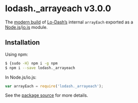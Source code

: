 # lodash._arrayeach v3.0.0

The [modern build](https://github.com/lodash/lodash/wiki/Build-Differences) of [Lo-Dash’s](https://lodash.com/) internal `arrayEach` exported as a [Node.js](http://nodejs.org/)/[io.js](https://iojs.org/) module.

## Installation

Using npm:

```bash
$ {sudo -H} npm i -g npm
$ npm i --save lodash._arrayeach
```

In Node.js/io.js:

```js
var arrayEach = require('lodash._arrayeach');
```

See the [package source](https://github.com/lodash/lodash/blob/3.0.0-npm-packages/lodash._arrayeach) for more details.
